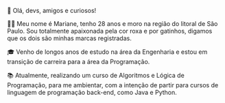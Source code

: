 👋 Olá, devs, amigos e curiosos! 

🙎‍♀️ Meu nome é Mariane, tenho 28 anos e moro na região do litoral de São Paulo. Sou totalmente apaixonada pela cor roxa e por gatinhos, digamos que os dois são minhas marcas registradas.

🎓 Venho de longos anos de estudo na área da Engenharia e estou em transição de carreira para a área da Programação.

📚 Atualmente, realizando um curso de Algoritmos e Lógica de Programação, para me ambientar, com a intenção de partir para cursos de linguagem de programação back-end, como Java e Python.
